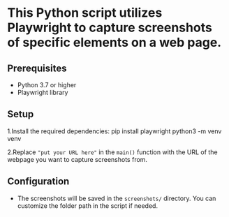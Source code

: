 # This Python script utilizes Playwright to capture screenshots of specific elements on a web page.
## Prerequisites

- Python 3.7 or higher
- Playwright library
## Setup
1.Install the required dependencies:
pip install playwright
python3 -m venv venv

2.Replace `"put your URL here"` in the `main()` function with the URL of the webpage you want to capture screenshots from.
## Configuration

- The screenshots will be saved in the `screenshots/` directory. You can customize the folder path in the script if needed.

